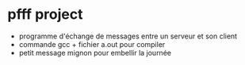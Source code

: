 # pfff project

- programme d'échange de messages entre un serveur et son client
- commande gcc + fichier a.out pour compiler
- petit message mignon pour embellir la journée 
